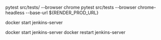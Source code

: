 pytest src/tests/ --browser chrome
pytest src/tests --browser chrome-headless --base-url ${RENDER_PROD_URL}



docker start jenkins-server


docker start jenkins-server
docker restart jenkins-server
